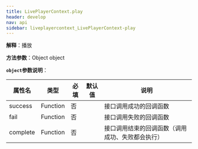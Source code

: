 ```yaml
---
title: LivePlayerContext.play
header: develop
nav: api
sidebar: liveplayercontext_LivePlayerContext-play
---
```


 

**解释**：播放 

**方法参数**：Object object

**`object`参数说明**：

|属性名 |类型  |必填 |默认值 |说明|
|---- | ---- | ---- |---- |---|
|success   |Function  |  否  | |接口调用成功的回调函数|
|fail  |Function  |  否 | |接口调用失败的回调函数|
|complete   | Function   | 否 | | 接口调用结束的回调函数（调用成功、失败都会执行）| 

